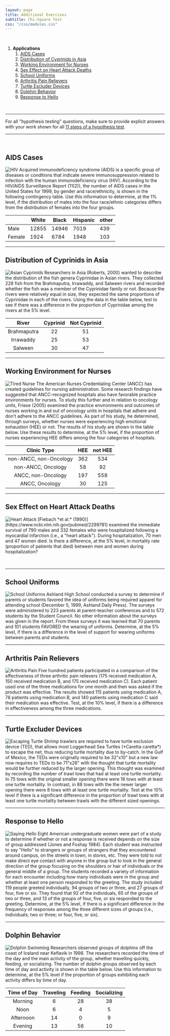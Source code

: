 ```yaml
---
layout: page
title: Additional Exercises
subtitle: Chi-Square Test
css: "/css/modules.css"
---
```


&nbsp;

1. **Applications**
    1. [AIDS Cases](#aids-cases)
    1. [Distribution of Cyprinids in Asia](#distribution-of-cyprinids-in-asia)
    1. [Working Environment for Nurses](#working-environment-for-nurses)
    1. [Sex Effect on Heart Attack Deaths](#sex-effect-on-heart-attack-deaths)
    1. [School Uniforms](#school-uniforms)
    1. [Arthritis Pain Relievers](#arthritis-pain-relievers)
    1. [Turtle Excluder Devices](#turtle-excluder-devices)
    1. [Dolphin Behavior](#dolphin-behavior)
    1. [Response to Hello](#response-to-hello)

&nbsp;

----

<div class="alert alert-success">For all "hypothesis testing" questions, make sure to provide explicit answers with your work shown for all <a href="../11-steps">11 steps of a hypothesis test</a>.
</div>

----

&nbsp;

## AIDS Cases
<img src="zimgs/hiv.jpg" alt="HIV" class="img-right">
Acquired immunodeficiency syndrome (AIDS) is a specific group of diseases or conditions that indicate severe immunosuppression related to infection with the human immunodeficiency virus (HIV). According to the HIV/AIDS Surveillance Report (11(2)), the number of AIDS cases in the United States for 1999, by gender and race/ethnicity, is shown in the following contingency table. Use this information to determine, at the 1% level, if the distribution of males into the four race/ethnic categories differs from the distribution of females into the four groups.

&nbsp;  | White | Black | Hispanic | other
------- | ----- | ----- | ----- | ----- |
Male    | 12855 | 14946 | 7019 | 439
Female  |  1924 |  6784 | 1948 | 103

----

## Distribution of Cyprinids in Asia
<img src="zimgs/asian-cyprinids.jpg" alt="Asian Cyprinids" class="img-right">
Researchers in Asia (Roberts, 2000) wanted to describe the distribution of the fish genera Cyprinidae in Asian rivers. They collected 228 fish from the Brahmaputra, Irrawaddy, and Salween rivers and recorded whether the fish was a member of the Cyprinidae family or not. Because the rivers were relatively equal in size, they expected the same proportions of Cyprinidae in each of the rivers. Using the data in the table below, test to see if there was a difference in the proportion of Cyprinidae among the rivers at the 5% level.

|    River    | Cyprinid | Not Cyprinid |
|:-----------:|:--------:|:------------:|
| Brahmaputra |    22    |      51      |
|  Irrawaddy  |    25    |      53      |
|   Salween   |    30    |      47      |

----

## Working Environment for Nurses
<img src="zimgs/Nurse-Tired.jpg" alt="Tired Nurse" class="img-right">
The American Nurses Credentialing Center (ANCC) has created guidelines for nursing administration. Some research findings have suggested that ANCC-recognized hospitals also have favorable practice environments for nurses. To study this further and in relation to oncology units, Friese (2005) examined the practice environments and outcomes of nurses working in and out of oncology units in hospitals that adhere and don't adhere to the ANCC guidelines. As part of his study, he determined, through surveys, whether nurses were experiencing high emotional exhaustion (HEE) or not. The results of his study are shown in the table below. Use these results to determine, at the 5% level, if the proportion of nurses experiencing HEE differs among the four categories of hospitals.

|       Clinic Type      | HEE | not HEE |
|:----------------------:|:---:|:-------:|
| non-ANCC, non-Oncology | 362 |   534   |
|   non-ANCC, Oncology   |  58 |    92   |
|   ANCC, non-Oncology   | 197 |   558   |
|     ANCC, Oncology     |  30 |   125   |

----

## Sex Effect on Heart Attack Deaths
<img src="zimgs/heart-attack-silent.jpg" alt="Heart Attack" class="img-right">
[Fiebach *et al.* (1990)](https://www.ncbi.nlm.nih.gov/pubmed/2299781) examined the immediate survival of 790 males and 332 females who were hospitalized following a myocardial infarction (i.e., a "heart attack"). During hospitalization, 70 men and 47 women died. Is there a difference, at the 5% level, in mortality rate (proportion of patients that died) between men and women during hospitalization?

&nbsp;

----

## School Uniforms
<img src="zimgs/school-uniforms.jpg" alt="School Uniforms" class="img-right">
Ashland High School conducted a survey to determine if parents or students favored the idea of uniforms being required apparel for attending school (December 5, 1999, Ashland Daily Press). The surveys were administered to 223 parents at parent-teacher conferences and to 572 students by the Student Council. No other information about the surveys was given in the report. From these surveys it was learned that 70 parents and 101 students FAVORED the wearing of uniforms. Determine, at the 5% level, if there is a difference in the level of support for wearing uniforms between parents and students.

----

## Arthritis Pain Relievers
<img src="zimgs/arthritis-pain.jpg" alt="Arthritis Pain" class="img-right">
Five hundred patients participated in a comparison of the effectiveness of three arthritic pain relievers (175 received medication A, 150 received medication B, and 175 received medication C). Each patient used one of the three medications for one month and then was asked if the product was effective. The results showed 115 patients using medication A, 78 patients using medication B, and 140 patients using medication C said their medication was effective. Test, at the 10% level, if there is a difference in effectiveness among the three medications.

----

## Turtle Excluder Devices
<img src="zimgs/turtle_escape_from_ted.jpg" alt="Escaping Turtle" class="img-right">
Shrimp trawlers are required to have turtle exclusion device (TED), that allows most Loggerhead Sea Turtles (*Caretta caretta*) to escape the net, thus reducing turtle mortality due to by-catch. In the Gulf of Mexico, the TEDs were originally required to be 32"x10" but a new law now requires to TEDs to be 71"x26" with the thought that turtle mortality would be further reduced by the larger opening. This thought was examined by recording the number of trawl tows that had at least one turtle mortality. In 75 tows with the original smaller opening there were 16 tows with at least one turtle mortality. In contrast, in 88 tows with the the newer larger opening there were 8 tows with at least one turtle mortality. Test at the 10% level if there is a significant difference in the proportion of trawl tows with at least one turtle mortality between trawls with the different sized openings.

----

## Response to Hello
<img src="zimgs/saying-hello.jpg" alt="Saying Hello" class="img-right">
Eight American undergraduate women were part of a study to determine if whether or not a response is received depends on the size of group addressed (Jones and Foshay 1984). Each student was instructed to say "Hello" to strangers or groups of strangers that they encountered around campus, on the streets in town, in stores, etc. They were told to not make direct eye contact with anyone in the group but to look in the general direction of the group focusing on the shoulders or hair of individuals or the general middle of a group. The students recorded a variety of information for each encounter including how many individuals were in the group and whether at least one person responded to the greeting. The study included 119 people greeted individually, 94 groups of two or three, and 27 groups of four, five or six. They found that 92 of the individuals, 65 of the groups of two or three, and 13 of the groups of four, five, or six responded to the greeting. Determine, at the 5% level, if there is a significant difference in the frequency of responses among the three different sizes of groups (i.e., individuals; two or three; or four, five, or six).

----

## Dolphin Behavior
<img src="zimgs/behavior_dolphins.jpg" alt="Dolphin Swimming" class="img-right">
Researchers observed groups of dolphins off the coast of Iceland near Keflavik in 1998. The researchers recorded the time of the day and the main activity of the group, whether travelling quickly, feeding, or socializing. The number of dolphin groups observed by each time of day and activity is shown in the table below. Use this information to determine, at the 5% level if the proportion of groups exhibiting each activity differs by time of day.

| Time of Day | Traveling | Feeding | Socializing |
|:-----------:|:---------:|:-------:|:-----------:|
|   Morning   |     6     |    28   |      38     |
|     Noon    |     6     |    4    |      5      |
|  Afternoon  |     14    |    0    |      9      |
|   Evening   |     13    |    56   |      10     |

